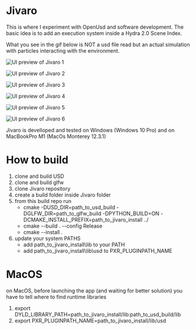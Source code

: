 # Jivaro

This is where I experiment with OpenUsd and software development.
The basic idea is to add an execution system inside a Hydra 2.0 Scene Index.

What you see in the gif below is NOT a usd file read but an actual simulation with particles interacting with the environment.


![UI preview of Jivaro 1](NGlfc5s1.gif)

![UI preview of Jivaro 2](1C3Tsa1W.gif)

![UI preview of Jivaro 3](09c9751i.gif)

![UI preview of Jivaro 4](frEI1ERm.gif)

![UI preview of Jivaro 5](Qp39YGzu.gif)

![UI preview of Jivaro 6](wVP3H2oN.gif)

Jivaro is develloped and tested on Windows (Windows 10 Pro) and on MacBookPro M1 (MacOs Monterey 12.3.1)

# How to build
1. clone and build USD
2. clone and build glfw
3. clone Jivaro repository
4. create a build folder inside Jivaro folder
5. from this build repo run
    - cmake -DUSD_DIR=path_to_usd_build -DGLFW_DIR=path_to_glfw_build -DPYTHON_BUILD=ON -DCMAKE_INSTALL_PREFIX=path_to_jivaro_install ../
    - cmake --build . --config Release
    - cmake --install .
6. update your system PATHS
    - add path_to_jivaro_install\lib to your PATH
    - add path_to_jivaro_install\lib\usd to PXR_PLUGINPATH_NAME


# MacOS 
on MacOS, before launching the app (and waiting for better solution) you have to tell where to find runtime libraries

1. export DYLD_LIBRARY_PATH=path_to_jivaro_install/lib:path_to_usd_build/lib               
2. export PXR_PLUGINPATH_NAME=path_to_jivaro_install/lib/usd


